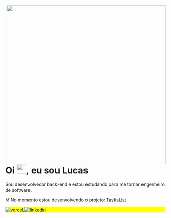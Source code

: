 

<img align="right" width="500em" src="https://github-readme-stats.vercel.app/api/top-langs/?username=Lucasvmarangoni&layout=compact&theme=dark"/>
<h1 align="left">Oi <img src="https://raw.githubusercontent.com/kaueMarques/kaueMarques/master/hi.gif" height="30px">, eu sou Lucas</h1>

Sou desenvolvedor back-end e estou estudando para me tornar engenheiro de software.

⚒ No momento estou desenvolvendo o projeto: <a href="https://github.com/Lucasvmarangoni/TasksList">TasksList</a>

<p align="left" style="background:yellow">
<a href="https://lucasvmarangoni.vercel.app/" target="_blank">
  <img align="center" src="https://img.shields.io/badge/-lucasvmarangoni-05122A?style=flat&logo=vercel" alt="vercel"/>
</a>
<a href="https://www.linkedin.com/in/lucasvmarangoni/" target="_blank">
  <img align="center" src="https://img.shields.io/badge/-lucasvmarangoni-05122A?style=flat&logo=linkedin" alt="linkedin"/>
</a>
</p>



